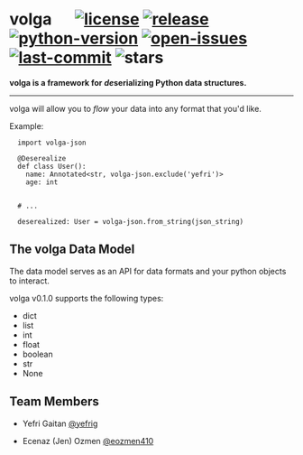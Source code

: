 # volga &emsp; [![license]][license-file] [![release]][releases] [![python-version]][pypi] [![open-issues]][issues] [![last-commit]][commits] ![stars]


[license]: https://img.shields.io/github/license/yefrig/volga
[license-file]: https://github.com/yefrig/volga/blob/master/LICENSE

[release]: https://img.shields.io/github/v/release/yefrig/volga?include_prereleases&sort=semver
[releases]: https://github.com/yefrig/volga/releases

[python-version]: https://img.shields.io/pypi/pyversions/volga
[pypi]: https://pypi.org/project/volga/

[open-issues]: https://img.shields.io/github/issues/yefrig/volga
[issues]: https://github.com/yefrig/volga/issues

[last-commit]: https://img.shields.io/github/last-commit/yefrig/volga
[commits]: https://github.com/yefrig/volga/commits

[stars]: https://img.shields.io/github/stars/yefrig/volga?style=social




**volga is a framework for *de*serializing Python data structures.**

---

volga will allow you to *flow* your data into any format that you'd like.

Example:
```python3
  import volga-json
  
  @Deserealize
  def class User():
    name: Annotated<str, volga-json.exclude('yefri')>
    age: int
  
  
  # ...
  
  deserealized: User = volga-json.from_string(json_string)
```

## The volga Data Model
The data model serves as an API for data formats and your python objects to interact.

volga v0.1.0 supports the following types:
- dict
- list
- int
- float
- boolean
- str
- None


## Team Members

- Yefri Gaitan [@yefrig](https://github.com/yefrig)

 - Ecenaz (Jen) Ozmen [@eozmen410](https://github.com/eozmen410)
